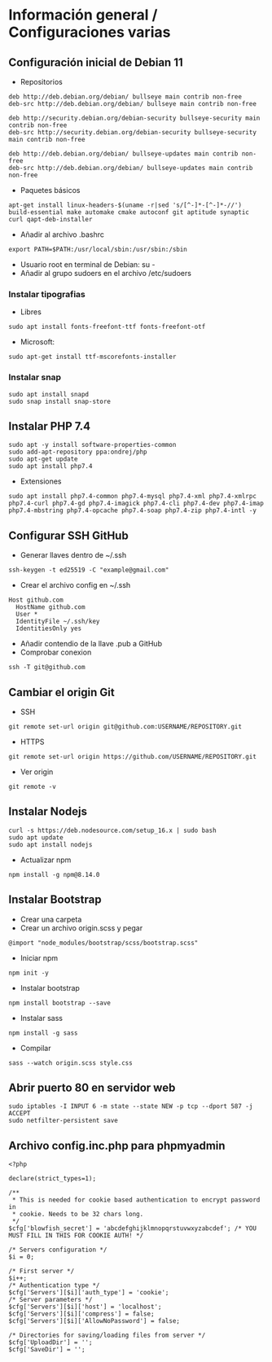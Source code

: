 # Información general / Configuraciones varias

## Configuración inicial de Debian 11

- Repositorios

```shell
deb http://deb.debian.org/debian/ bullseye main contrib non-free
deb-src http://deb.debian.org/debian/ bullseye main contrib non-free

deb http://security.debian.org/debian-security bullseye-security main contrib non-free
deb-src http://security.debian.org/debian-security bullseye-security main contrib non-free

deb http://deb.debian.org/debian/ bullseye-updates main contrib non-free
deb-src http://deb.debian.org/debian/ bullseye-updates main contrib non-free
```
- Paquetes básicos
```shell
apt-get install linux-headers-$(uname -r|sed 's/[^-]*-[^-]*-//') build-essential make automake cmake autoconf git aptitude synaptic curl qapt-deb-installer
```
- Añadir al archivo .bashrc
```shell
export PATH=$PATH:/usr/local/sbin:/usr/sbin:/sbin
```
- Usuario root en terminal de Debian: su -
- Añadir al grupo sudoers en el archivo /etc/sudoers

### Instalar tipografias
- Libres
```shell
sudo apt install fonts-freefont-ttf fonts-freefont-otf
```
- Microsoft:
```shell
sudo apt-get install ttf-mscorefonts-installer
```
### Instalar snap
```shell
sudo apt install snapd
sudo snap install snap-store
```

## Instalar PHP 7.4
```shell
sudo apt -y install software-properties-common
sudo add-apt-repository ppa:ondrej/php
sudo apt-get update
sudo apt install php7.4
```
- Extensiones
```shell
sudo apt install php7.4-common php7.4-mysql php7.4-xml php7.4-xmlrpc php7.4-curl php7.4-gd php7.4-imagick php7.4-cli php7.4-dev php7.4-imap php7.4-mbstring php7.4-opcache php7.4-soap php7.4-zip php7.4-intl -y
```

## Configurar SSH GitHub
- Generar llaves dentro de ~/.ssh
```shell
ssh-keygen -t ed25519 -C "example@gmail.com"
```
- Crear el archivo config en ~/.ssh
```shell
Host github.com
  HostName github.com
  User *
  IdentityFile ~/.ssh/key
  IdentitiesOnly yes
```
- Añadir contendio de la llave .pub a GitHub
- Comprobar conexion
```shell
ssh -T git@github.com
```
## Cambiar el origin Git
- SSH
```shell
git remote set-url origin git@github.com:USERNAME/REPOSITORY.git
```
- HTTPS
```shell
git remote set-url origin https://github.com/USERNAME/REPOSITORY.git
```
- Ver origin
```shell
git remote -v
```

## Instalar Nodejs
```shell
curl -s https://deb.nodesource.com/setup_16.x | sudo bash
sudo apt update
sudo apt install nodejs
```
- Actualizar npm
```shell
npm install -g npm@8.14.0
```

## Instalar Bootstrap
- Crear una carpeta
- Crear un archivo origin.scss y pegar
```shell
@import "node_modules/bootstrap/scss/bootstrap.scss"
```
- Iniciar npm
```shell
npm init -y
```
- Instalar bootstrap
```shell
npm install bootstrap --save
```
- Instalar sass
```shell
npm install -g sass
```
- Compilar
```shell
sass --watch origin.scss style.css
```

## Abrir puerto 80 en servidor web
```shell
sudo iptables -I INPUT 6 -m state --state NEW -p tcp --dport 587 -j ACCEPT
sudo netfilter-persistent save
```

## Archivo config.inc.php para phpmyadmin
```shell
<?php

declare(strict_types=1);

/**
 * This is needed for cookie based authentication to encrypt password in
 * cookie. Needs to be 32 chars long.
 */
$cfg['blowfish_secret'] = 'abcdefghijklmnopqrstuvwxyzabcdef'; /* YOU MUST FILL IN THIS FOR COOKIE AUTH! */

/* Servers configuration */
$i = 0;

/* First server */
$i++;
/* Authentication type */
$cfg['Servers'][$i]['auth_type'] = 'cookie';
/* Server parameters */
$cfg['Servers'][$i]['host'] = 'localhost';
$cfg['Servers'][$i]['compress'] = false;
$cfg['Servers'][$i]['AllowNoPassword'] = false;

/* Directories for saving/loading files from server */
$cfg['UploadDir'] = '';
$cfg['SaveDir'] = '';
```
